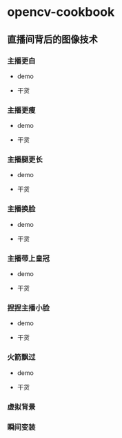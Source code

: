 # opencv-cookbook

## 直播间背后的图像技术


### 主播更白 
* demo  


* 干货


### 主播更瘦  
* demo  


* 干货



### 主播腿更长  
* demo  


* 干货

  
### 主播换脸 
* demo  


* 干货

 
### 主播带上皇冠  
* demo  


* 干货

### 捏捏主播小脸     
* demo  


* 干货


### 火箭飘过   
* demo  


* 干货

### 虚拟背景   

### 瞬间变装  



